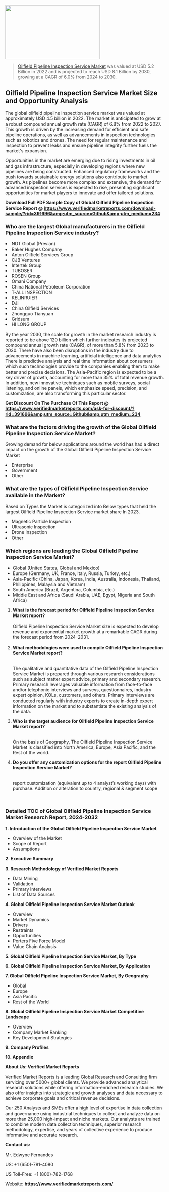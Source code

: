 <img src="https://ffe5etoiles.com/wp-content/uploads/2024/12/MST1-300x171.png" alt="" width="300" height="171" class="alignnone size-medium wp-image-20088" /><blockquote><p><p><a href="https://www.verifiedmarketreports.com/download-sample/?rid=391696&utm_source=Github&utm_medium=234" target="_blank">Oilfield Pipeline Inspection Service Market</a> was valued at USD 5.2 Billion in 2022 and is projected to reach USD 8.1 Billion by 2030, growing at a CAGR of 6.0% from 2024 to 2030.</p></blockquote><p><h2>Oilfield Pipeline Inspection Service Market Size and Opportunity Analysis</h2><p>The global oilfield pipeline inspection service market was valued at approximately USD 4.5 billion in 2022. The market is anticipated to grow at a robust compound annual growth rate (CAGR) of 6.8% from 2022 to 2027. This growth is driven by the increasing demand for efficient and safe pipeline operations, as well as advancements in inspection technologies such as robotics and drones. The need for regular maintenance and inspection to prevent leaks and ensure pipeline integrity further fuels the market's expansion.</p><p>Opportunities in the market are emerging due to rising investments in oil and gas infrastructure, especially in developing regions where new pipelines are being constructed. Enhanced regulatory frameworks and the push towards sustainable energy solutions also contribute to market growth. As pipelines become more complex and extensive, the demand for advanced inspection services is expected to rise, presenting significant opportunities for market players to innovate and offer tailored solutions.</p></p><p class=""><strong>Download Full PDF Sample Copy of Global Oilfield Pipeline Inspection Service Report @ <a href="https://www.verifiedmarketreports.com/download-sample/?rid=391696&amp;utm_source=Github&amp;utm_medium=234" target="_blank">https://www.verifiedmarketreports.com/download-sample/?rid=391696&amp;utm_source=Github&amp;utm_medium=234</a></strong></p><h3 id="" class="">Who are the largest Global manufacturers in the Oilfield Pipeline Inspection Service industry?</h3><p><li>NDT Global (Previan)</li><li> Baker Hughes Company</li><li> Anton Oilfield Services Group</li><li> CJB Ventures</li><li> Intertek Group</li><li> TUBOSER</li><li> ROSEN Group</li><li> Omani Company</li><li> China National Petroleum Corporation</li><li> T-ALL INSPECTION</li><li> KELINRUIER</li><li> DJI</li><li> China Oilfield Services</li><li> Zhongguo Tianyuan</li><li> Gridsum</li><li> HI LONG GROUP</li></p><div class=""><div class="" dir="" data-message-author-role="" data-message-id="" data-message-model-slug=""><div class=""><div class=""><div class=""><div class="" dir="" data-message-author-role="" data-message-id="" data-message-model-slug=""><div class=""><div class=""><p>By the year 2030, the scale for growth in the market research industry is reported to be above 120 billion which further indicates its projected compound annual growth rate (CAGR), of more than 5.8% from 2023 to 2030. There have also been disruptions in the industry due to advancements in machine learning, artificial intelligence and data analytics There is predictive analysis and real time information about consumers which such technologies provide to the companies enabling them to make better and precise decisions. The Asia-Pacific region is expected to be a key driver of growth, accounting for more than 35% of total revenue growth. In addition, new innovative techniques such as mobile surveys, social listening, and online panels, which emphasize speed, precision, and customization, are also transforming this particular sector.</p><p><strong>Get Discount On The Purchase Of This Report @&nbsp; <a href="https://www.verifiedmarketreports.com/ask-for-discount/?rid=391696&amp;utm_source=Github&amp;utm_medium=234" target="_blank">https://www.verifiedmarketreports.com/ask-for-discount/?rid=391696&amp;utm_source=Github&amp;utm_medium=234</a></strong></p></div></div></div></div></div></div></div></div><h3 id="" class="">What are the factors driving the growth of the Global Oilfield Pipeline Inspection Service Market?</h3><p id="" class="">Growing demand for below applications around the world has had a direct impact on the growth of the Global Oilfield Pipeline Inspection Service Market</p><p id="" class=""><li>Enterprise</li><li> Government</li><li> Other</li></p><h3 id="" class="">What are the types of Oilfield Pipeline Inspection Service available in the Market?</h3><p id="" class="">Based on Types the Market is categorized into Below types that held the largest Oilfield Pipeline Inspection Service market share In 2023.</p><p id="" class=""><li>Magnetic Particle Inspection</li><li> Ultrasonic Inspection</li><li> Drone Inspection</li><li> Other</li></p><h3 id="" class="">Which regions are leading the Global Oilfield Pipeline Inspection Service Market?</h3><ul><li>Global (United States, Global and Mexico)</li><li>Europe (Germany, UK, France, Italy, Russia, Turkey, etc.)</li><li>Asia-Pacific (China, Japan, Korea, India, Australia, Indonesia, Thailand, Philippines, Malaysia and Vietnam)</li><li>South America (Brazil, Argentina, Columbia, etc.)</li><li>Middle East and Africa (Saudi Arabia, UAE, Egypt, Nigeria and South Africa)</li></ul><p><ol><li><strong>What is the forecast period for Oilfield Pipeline Inspection Service Market report?<br /></strong><br /><span data-sheets-root="1" data-sheets-value="{&quot;1&quot;:2,&quot;2&quot;:&quot;XXXX size is expected to develop revenue and exponential market growth at a remarkable CAGR during the forecast period from 2024&ndash;2030.&quot;}" data-sheets-userformat="{&quot;2&quot;:12674,&quot;4&quot;:{&quot;1&quot;:2,&quot;2&quot;:16776960},&quot;10&quot;:2,&quot;11&quot;:0,&quot;15&quot;:&quot;Arial&quot;,&quot;16&quot;:12}">Oilfield Pipeline Inspection Service Market size is expected to develop revenue and exponential market growth at a remarkable CAGR during the forecast period from 2024&ndash;2031.</span><br /><br /></li><li><strong>What methodologies were used to compile Oilfield Pipeline Inspection Service Market report?<br /><br /></strong><p>The qualitative and quantitative data of the&nbsp;Oilfield Pipeline Inspection Service Market is prepared through various research considerations such as subject matter expert advice, primary and secondary research. Primary research leverages valuable information from face-to-face and/or telephonic interviews and surveys, questionnaires, industry expert opinion, KOLs, customers, and others. Primary interviews are conducted regularly with industry experts to create in-depth expert information on the market and to substantiate the existing analysis of the data.&nbsp;</p></li><li><strong>Who is the target audience for Oilfield Pipeline Inspection Service Market report?<br /><br /></strong><p>On the basis of Geography, The&nbsp;Oilfield Pipeline Inspection Service Market is classified into North America, Europe, Asia Pacific, and the Rest of the world.</p></li><li><strong>Do you offer any customization options for the report Oilfield Pipeline Inspection Service Market?<br /><br /></strong><p>report customization (equivalent up to 4 analyst&rsquo;s working days) with purchase. Addition or alteration to country, regional &amp; segment scope</p><p>&nbsp;</p></li></ol></p><h3 id="" class="">Detailed TOC of Global Oilfield Pipeline Inspection Service Market Research Report, 2024-2032</h3><p id="" class=""><strong>1. Introduction of the Global Oilfield Pipeline Inspection Service Market</strong></p><ul><li>Overview of the Market</li><li>Scope of Report</li><li>Assumptions</li></ul><p id="" class=""><strong>2. Executive Summary</strong></p><p id="" class=""><strong>3. Research Methodology of&nbsp;Verified Market Reports</strong></p><ul><li>Data Mining</li><li>Validation</li><li>Primary Interviews</li><li>List of Data Sources</li></ul><p id="" class=""><strong>4. Global Oilfield Pipeline Inspection Service Market Outlook</strong></p><ul><li>Overview</li><li>Market Dynamics</li><li>Drivers</li><li>Restraints</li><li>Opportunities</li><li>Porters Five Force Model</li><li>Value Chain Analysis</li></ul><p id="" class=""><strong>5. Global Oilfield Pipeline Inspection Service Market, By&nbsp;Type</strong></p><p id="" class=""><strong>6. Global Oilfield Pipeline Inspection Service Market, By Application</strong></p><p id="" class=""><strong>7. Global Oilfield Pipeline Inspection Service Market, By Geography</strong></p><ul><li>Global</li><li>Europe</li><li>Asia Pacific</li><li>Rest of the World</li></ul><p id="" class=""><strong>8. Global Oilfield Pipeline Inspection Service Market Competitive Landscape</strong></p><ul><li>Overview</li><li>Company Market Ranking</li><li>Key Development Strategies</li></ul><p id="" class=""><strong>9. Company Profiles</strong></p><p id="" class=""><strong>10. Appendix</strong></p><p id="" class=""><strong>About Us: Verified Market Reports</strong></p><p id="" class="">Verified Market Reports is a leading Global Research and Consulting firm servicing over 5000+ global clients. We provide advanced analytical research solutions while offering information-enriched research studies. We also offer insights into strategic and growth analyses and data necessary to achieve corporate goals and critical revenue decisions.</p><p id="" class="">Our 250 Analysts and SMEs offer a high level of expertise in data collection and governance using industrial techniques to collect and analyze data on more than 25,000 high-impact and niche markets. Our analysts are trained to combine modern data collection techniques, superior research methodology, expertise, and years of collective experience to produce informative and accurate research.</p><p id="" class=""><strong>Contact us:</strong></p><p id="" class="">Mr. Edwyne Fernandes</p><p id="" class="">US: +1 (650)-781-4080</p><p id="" class="">US Toll-Free: +1 (800)-782-1768</p><p id="" class="">Website: <a target="" data-test-app-aware-link=""><strong>https://www.verifiedmarketreports.com/</strong></a></p>
